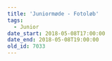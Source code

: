 ```yaml
---
title: 'Juniormøde - Fotoløb'
tags:
  - Junior
date_start: 2018-05-08T17:00:00
date_end: 2018-05-08T19:00:00
old_id: 7033
---
```

